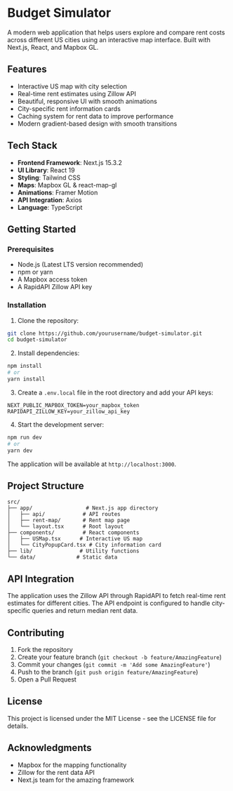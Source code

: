 # Budget Simulator

A modern web application that helps users explore and compare rent costs across different US cities using an interactive map interface. Built with Next.js, React, and Mapbox GL.

## Features

- Interactive US map with city selection
- Real-time rent estimates using Zillow API
- Beautiful, responsive UI with smooth animations
- City-specific rent information cards
- Caching system for rent data to improve performance
- Modern gradient-based design with smooth transitions

## Tech Stack

- **Frontend Framework**: Next.js 15.3.2
- **UI Library**: React 19
- **Styling**: Tailwind CSS
- **Maps**: Mapbox GL & react-map-gl
- **Animations**: Framer Motion
- **API Integration**: Axios
- **Language**: TypeScript

## Getting Started

### Prerequisites

- Node.js (Latest LTS version recommended)
- npm or yarn
- A Mapbox access token
- A RapidAPI Zillow API key

### Installation

1. Clone the repository:
```bash
git clone https://github.com/yourusername/budget-simulator.git
cd budget-simulator
```

2. Install dependencies:
```bash
npm install
# or
yarn install
```

3. Create a `.env.local` file in the root directory and add your API keys:
```
NEXT_PUBLIC_MAPBOX_TOKEN=your_mapbox_token
RAPIDAPI_ZILLOW_KEY=your_zillow_api_key
```

4. Start the development server:
```bash
npm run dev
# or
yarn dev
```

The application will be available at `http://localhost:3000`.

## Project Structure

```
src/
├── app/                 # Next.js app directory
│   ├── api/            # API routes
│   ├── rent-map/       # Rent map page
│   └── layout.tsx      # Root layout
├── components/         # React components
│   ├── USMap.tsx      # Interactive US map
│   └── CityPopupCard.tsx # City information card
├── lib/               # Utility functions
└── data/             # Static data
```

## API Integration

The application uses the Zillow API through RapidAPI to fetch real-time rent estimates for different cities. The API endpoint is configured to handle city-specific queries and return median rent data.

## Contributing

1. Fork the repository
2. Create your feature branch (`git checkout -b feature/AmazingFeature`)
3. Commit your changes (`git commit -m 'Add some AmazingFeature'`)
4. Push to the branch (`git push origin feature/AmazingFeature`)
5. Open a Pull Request

## License

This project is licensed under the MIT License - see the LICENSE file for details.

## Acknowledgments

- Mapbox for the mapping functionality
- Zillow for the rent data API
- Next.js team for the amazing framework
